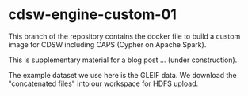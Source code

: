 # cdsw-engine-custom-01
This branch of the repository contains the docker file to build a custom image for CDSW including CAPS (Cypher on Apache Spark).

This is supplementary material for a blog post ... (under construction).

The example dataset we use here is the GLEIF data. We download the "concatenated files" into our workspace for HDFS upload.
